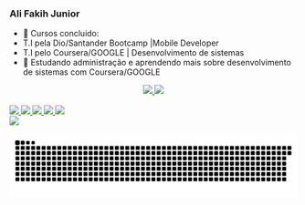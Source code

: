 ### Ali Fakih Junior

- 🔭 Cursos concluido: 
- T.I pela Dio/Santander Bootcamp |Mobile Developer 
- T.I pelo Coursera/GOOGLE | Desenvolvimento de sistemas  
- 🌱 Estudando administração e aprendendo mais sobre desenvolvimento de sistemas com Coursera/GOOGLE 

<div align="center">
<a href="https://github.com/Neoneo28">
<img height="172em" src="https://github-readme-stats.vercel.app/api?username=Neoneo28&show_icons=true&theme=dark&include_all_commits=true&count_private=true"/>
<img height="172em" src="https://github-readme-stats.vercel.app/api/top-langs/?username=Neoneo28&layout=compact&langs_count=7&theme=dark"/>
</div>

  <div style="display: inline_block"><br> 
  <img height="50em" src="https://cdn.jsdelivr.net/gh/devicons/devicon/icons/linux/linux-original.svg" />
 <img height="50em" src="https://cdn.jsdelivr.net/gh/devicons/devicon/icons/android/android-plain-wordmark.svg" />
  <img height="50em" src="https://cdn.jsdelivr.net/gh/devicons/devicon/icons/kotlin/kotlin-original-wordmark.svg" />
  <img height="50em" src="https://cdn.jsdelivr.net/gh/devicons/devicon/icons/git/git-original-wordmark.svg" />
  <img height="50em" src="https://cdn.jsdelivr.net/gh/devicons/devicon/icons/intellij/intellij-original-wordmark.svg" />
  </div>
  
  <div>
   <a href="https://www.linkedin.com/in/fakih-ali-71b5b3215" target="_blank"><img src="https://img.shields.io/badge/-LinkedIn-%230077B5?style=for-the-badge&logo=linkedin&logoColor=white" target="_blank"></a> 
 
  ![Snake animation](https://github.com/Neoneo28/Neoneo28/blob/output/github-contribution-grid-snake.svg)
 
</div>
